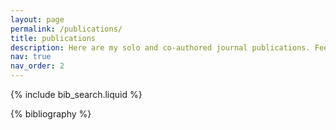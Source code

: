 ```yaml
---
layout: page
permalink: /publications/
title: publications
description: Here are my solo and co-authored journal publications. Feel free to reach out if you want a copy! Working papers are in the <a href="https://gvlevesque.github.io/projects/">projects</a> page. Other writings, including, book chapters, reports, book reviews or scientific outreach pieces, are listed on my <a href="https://gvlevesque.github.io/cv/">CV</a>.
nav: true
nav_order: 2
---
```


<!-- _pages/publications.md -->

<!-- Bibsearch Feature -->

{% include bib_search.liquid %}

<div class="publications">

{% bibliography %}

</div>
